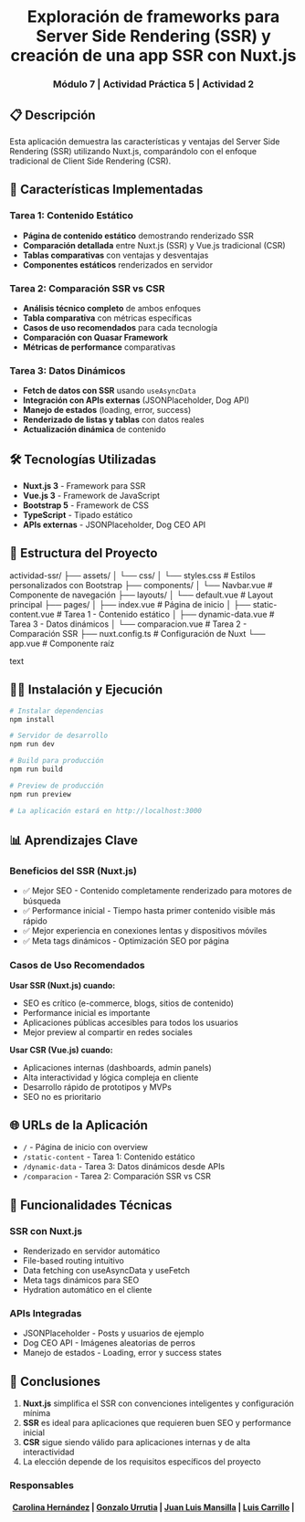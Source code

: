 <div align=center>

# Exploración de frameworks para Server Side Rendering (SSR) y creación de una app SSR con Nuxt.js
### Módulo 7 | Actividad Práctica 5 | Actividad 2

</div>

## 📋 Descripción
Esta aplicación demuestra las características y ventajas del Server Side Rendering (SSR) utilizando Nuxt.js, comparándolo con el enfoque tradicional de Client Side Rendering (CSR).

## 🚀 Características Implementadas

### Tarea 1: Contenido Estático
- **Página de contenido estático** demostrando renderizado SSR
- **Comparación detallada** entre Nuxt.js (SSR) y Vue.js tradicional (CSR)
- **Tablas comparativas** con ventajas y desventajas
- **Componentes estáticos** renderizados en servidor

### Tarea 2: Comparación SSR vs CSR
- **Análisis técnico completo** de ambos enfoques
- **Tabla comparativa** con métricas específicas
- **Casos de uso recomendados** para cada tecnología
- **Comparación con Quasar Framework**
- **Métricas de performance** comparativas

### Tarea 3: Datos Dinámicos
- **Fetch de datos con SSR** usando `useAsyncData`
- **Integración con APIs externas** (JSONPlaceholder, Dog API)
- **Manejo de estados** (loading, error, success)
- **Renderizado de listas y tablas** con datos reales
- **Actualización dinámica** de contenido

## 🛠️ Tecnologías Utilizadas

- **Nuxt.js 3** - Framework para SSR
- **Vue.js 3** - Framework de JavaScript
- **Bootstrap 5** - Framework de CSS
- **TypeScript** - Tipado estático
- **APIs externas** - JSONPlaceholder, Dog CEO API

## 📁 Estructura del Proyecto

actividad-ssr/
├── assets/
│ └── css/
│ └── styles.css # Estilos personalizados con Bootstrap
├── components/
│ └── Navbar.vue # Componente de navegación
├── layouts/
│ └── default.vue # Layout principal
├── pages/
│ ├── index.vue # Página de inicio
│ ├── static-content.vue # Tarea 1 - Contenido estático
│ ├── dynamic-data.vue # Tarea 3 - Datos dinámicos
│ └── comparacion.vue # Tarea 2 - Comparación SSR
├── nuxt.config.ts # Configuración de Nuxt
└── app.vue # Componente raíz

text

## 🏃‍♂️ Instalación y Ejecución

```bash
# Instalar dependencias
npm install

# Servidor de desarrollo
npm run dev

# Build para producción
npm run build

# Preview de producción
npm run preview

# La aplicación estará en http://localhost:3000

```

## 📊 Aprendizajes Clave
### Beneficios del SSR (Nuxt.js)
- ✅ Mejor SEO - Contenido completamente renderizado para motores de búsqueda
- ✅ Performance inicial - Tiempo hasta primer contenido visible más rápido
- ✅ Mejor experiencia en conexiones lentas y dispositivos móviles
- ✅ Meta tags dinámicos - Optimización SEO por página

### Casos de Uso Recomendados

**Usar SSR (Nuxt.js) cuando:**
* SEO es crítico (e-commerce, blogs, sitios de contenido)
* Performance inicial es importante
* Aplicaciones públicas accesibles para todos los usuarios
* Mejor preview al compartir en redes sociales

**Usar CSR (Vue.js) cuando:**
* Aplicaciones internas (dashboards, admin panels)
* Alta interactividad y lógica compleja en cliente
* Desarrollo rápido de prototipos y MVPs
* SEO no es prioritario

## 🌐 URLs de la Aplicación
* `/` - Página de inicio con overview
* `/static-content` - Tarea 1: Contenido estático
* `/dynamic-data` - Tarea 3: Datos dinámicos desde APIs
* `/comparacion` - Tarea 2: Comparación SSR vs CSR

## 🔧 Funcionalidades Técnicas
### SSR con Nuxt.js
- Renderizado en servidor automático
- File-based routing intuitivo
- Data fetching con useAsyncData y useFetch
- Meta tags dinámicos para SEO
- Hydration automático en el cliente

### APIs Integradas
- JSONPlaceholder - Posts y usuarios de ejemplo
- Dog CEO API - Imágenes aleatorias de perros
- Manejo de estados - Loading, error y success states

## 📝 Conclusiones
1. **Nuxt.js** simplifica el SSR con convenciones inteligentes y configuración mínima
2. **SSR** es ideal para aplicaciones que requieren buen SEO y performance inicial
3. **CSR** sigue siendo válido para aplicaciones internas y de alta interactividad
4. La elección depende de los requisitos específicos del proyecto


### Responsables
<h4 align="center"> 
  <a href="https://github.com/CaroHernz">Carolina Hernández</a> | 
	<a href="https://github.com/gurrutia15">Gonzalo Urrutia</a> | 
	<a href="https://github.com/jlmansilla">Juan Luis Mansilla</a> | 
	<a href="https://github.com/lcarrilloq">Luis Carrillo</a> | 
</h4>